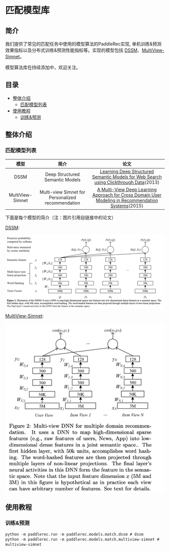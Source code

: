 # 匹配模型库

## 简介
我们提供了常见的匹配任务中使用的模型算法的PaddleRec实现, 单机训练&预测效果指标以及分布式训练&预测性能指标等。实现的模型包括 [DSSM](http://gitlab.baidu.com/tangwei12/paddlerec/tree/develop/models/match/dssm)、[MultiView-Simnet](http://gitlab.baidu.com/tangwei12/paddlerec/tree/develop/models/match/multiview-simnet)。

模型算法库在持续添加中，欢迎关注。

## 目录
* [整体介绍](#整体介绍)
    * [匹配模型列表](#匹配模型列表)
* [使用教程](#使用教程)
    * [训练&预测](#训练&预测)

## 整体介绍
### 匹配模型列表

|       模型        |       简介        |       论文        |
| :------------------: | :--------------------: | :---------: |
| DSSM | Deep Structured Semantic Models | [Learning Deep Structured Semantic Models for Web Search using Clickthrough Data](https://www.microsoft.com/en-us/research/wp-content/uploads/2016/02/cikm2013_DSSM_fullversion.pdf)(2013) |
| MultiView-Simnet | Multi-view Simnet for Personalized recommendation | [A Multi-View Deep Learning Approach for Cross Domain User Modeling in Recommendation Systems](https://www.microsoft.com/en-us/research/wp-content/uploads/2016/02/frp1159-songA.pdf)(2015) |

下面是每个模型的简介（注：图片引用自链接中的论文）

[DSSM](https://www.microsoft.com/en-us/research/wp-content/uploads/2016/02/cikm2013_DSSM_fullversion.pdf):
<p align="center">
<img align="center" src="../../doc/imgs/dssm.png">
<p>

[MultiView-Simnet](https://www.microsoft.com/en-us/research/wp-content/uploads/2016/02/frp1159-songA.pdf):
<p align="center">
<img align="center" src="../../doc/imgs/multiview-simnet.png">
<p>

## 使用教程
### 训练&预测
```shell
python -m paddlerec.run -m paddlerec.models.match.dssm # dssm
python -m paddlerec.run -m paddlerec.models.match.multiview-simnet # multiview-simnet
```

